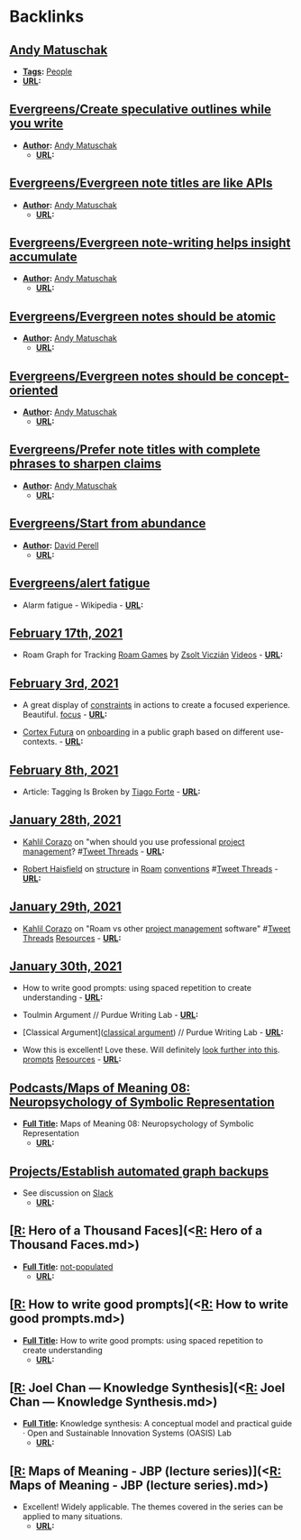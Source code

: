 
# Backlinks
## [Andy Matuschak](<Andy Matuschak.md>)
- **[Tags](<Tags.md>):** [People](<People.md>)
- **[URL](<URL.md>):**

## [Evergreens/Create speculative outlines while you write](<Evergreens/Create speculative outlines while you write.md>)
- **[Author](<Author.md>):** [Andy Matuschak](<Andy Matuschak.md>)
    - **[URL](<URL.md>):**

## [Evergreens/Evergreen note titles are like APIs](<Evergreens/Evergreen note titles are like APIs.md>)
- **[Author](<Author.md>):** [Andy Matuschak](<Andy Matuschak.md>)
    - **[URL](<URL.md>):**

## [Evergreens/Evergreen note-writing helps insight accumulate](<Evergreens/Evergreen note-writing helps insight accumulate.md>)
- **[Author](<Author.md>):** [Andy Matuschak](<Andy Matuschak.md>)
    - **[URL](<URL.md>):**

## [Evergreens/Evergreen notes should be atomic](<Evergreens/Evergreen notes should be atomic.md>)
- **[Author](<Author.md>):** [Andy Matuschak](<Andy Matuschak.md>)
    - **[URL](<URL.md>):**

## [Evergreens/Evergreen notes should be concept-oriented](<Evergreens/Evergreen notes should be concept-oriented.md>)
- **[Author](<Author.md>):** [Andy Matuschak](<Andy Matuschak.md>)
    - **[URL](<URL.md>):**

## [Evergreens/Prefer note titles with complete phrases to sharpen claims](<Evergreens/Prefer note titles with complete phrases to sharpen claims.md>)
- **[Author](<Author.md>):** [Andy Matuschak](<Andy Matuschak.md>)
    - **[URL](<URL.md>):**

## [Evergreens/Start from abundance](<Evergreens/Start from abundance.md>)
- **[Author](<Author.md>):** [David Perell](<David Perell.md>)
    - **[URL](<URL.md>):**

## [Evergreens/alert fatigue](<Evergreens/alert fatigue.md>)
- Alarm fatigue - Wikipedia
            - **[URL](<URL.md>):**

## [February 17th, 2021](<February 17th, 2021.md>)
- Roam Graph for Tracking [Roam Games](<Roam Games.md>) by [Zsolt Viczián](<Zsolt Viczián.md>) [Videos](<Videos.md>) 
                - **[URL](<URL.md>):**

## [February 3rd, 2021](<February 3rd, 2021.md>)
- A great display of [constraints](<constraints.md>) in actions to create a focused experience. Beautiful. [focus](<focus.md>)
                - **[URL](<URL.md>):**

- [Cortex Futura](<Cortex Futura.md>) on [onboarding](<onboarding.md>) in a public graph based on different use-contexts.
            - **[URL](<URL.md>):**

## [February 8th, 2021](<February 8th, 2021.md>)
- Article: Tagging Is Broken by [Tiago Forte](<Tiago Forte.md>)
            - **[URL](<URL.md>):**

## [January 28th, 2021](<January 28th, 2021.md>)
- [Kahlil Corazo](<Kahlil Corazo.md>) on "when should you use professional [project management](<project management.md>)? #[Tweet Threads](<Tweet Threads.md>)
            - **[URL](<URL.md>):**

- [Robert Haisfield](<Robert Haisfield.md>) on [structure](<structure.md>) in [Roam](<Roam.md>) [conventions](<conventions.md>) #[Tweet Threads](<Tweet Threads.md>)
            - **[URL](<URL.md>):**

## [January 29th, 2021](<January 29th, 2021.md>)
- [Kahlil Corazo](<Kahlil Corazo.md>) on "Roam vs other [project management](<project management.md>) software" #[Tweet Threads](<Tweet Threads.md>) [Resources](<Resources.md>)
            - **[URL](<URL.md>):**

## [January 30th, 2021](<January 30th, 2021.md>)
- How to write good prompts: using spaced repetition to create understanding
                - **[URL](<URL.md>):**

- Toulmin Argument // Purdue Writing Lab
                - **[URL](<URL.md>):**

- [Classical Argument]([classical argument](<classical argument.md>)) // Purdue Writing Lab
                - **[URL](<URL.md>):**

- Wow this is excellent! Love these. Will definitely [look further into this]([Bookmarks](<Bookmarks.md>)). [prompts](<prompts.md>) [Resources](<Resources.md>)
                    - **[URL](<URL.md>):**

## [Podcasts/Maps of Meaning 08: Neuropsychology of Symbolic Representation](<Podcasts/Maps of Meaning 08: Neuropsychology of Symbolic Representation.md>)
- **[Full Title](<Full Title.md>):** Maps of Meaning 08: Neuropsychology of Symbolic Representation
    - **[URL](<URL.md>):**

## [Projects/Establish automated graph backups](<Projects/Establish automated graph backups.md>)
- See discussion on [Slack](<Slack.md>)
    - **[URL](<URL.md>):**

## [[R:](<[R:.md>) Hero of a Thousand Faces](<[R:](<R:.md>) Hero of a Thousand Faces.md>)
- **[Full Title](<Full Title.md>):** [not-populated](<not-populated.md>)
    - **[URL](<URL.md>):**

## [[R:](<[R:.md>) How to write good prompts](<[R:](<R:.md>) How to write good prompts.md>)
- **[Full Title](<Full Title.md>):** How to write good prompts: using spaced repetition to create understanding
    - **[URL](<URL.md>):**

## [[R:](<[R:.md>) Joel Chan — Knowledge Synthesis](<[R:](<R:.md>) Joel Chan — Knowledge Synthesis.md>)
- **[Full Title](<Full Title.md>):** Knowledge synthesis: A conceptual model and practical guide · Open and Sustainable Innovation Systems (OASIS) Lab
    - **[URL](<URL.md>):**

## [[R:](<[R:.md>) Maps of Meaning - JBP (lecture series)](<[R:](<R:.md>) Maps of Meaning - JBP (lecture series).md>)
- Excellent! Widely applicable. The themes covered in the series can be applied to many situations. 
    - **[URL](<URL.md>):**

